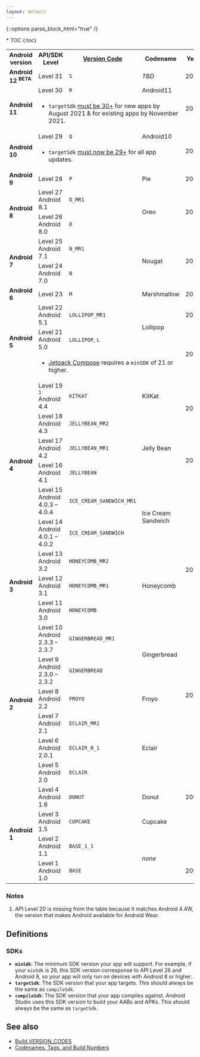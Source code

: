 ```yaml
---
layout: default
---
```

{::options parse_block_html="true" /}

<div id="compact-toc">
* TOC
{:toc}
</div>

<table class="full-width">
  <tr>
    <th>Android version</th>
    <th>API/SDK Level</th>
    <th><a href="https://developer.android.com/reference/kotlin/android/os/Build.VERSION_CODES">Version Code</a></th>
    <th>Codename</th>
    <th>Year</th>
  </tr>
  <tr>
    <td><b>Android 12 <sup class="beta">BETA</sup></b></td>
    <td>Level 31</td>
    <td><code>S</code></td>
    <td><i>TBD</i></td>
    <td>2021</td>
  </tr>
  <tr>
    <td rowspan="2"><b>Android 11</b></td>
    <td>Level 30</td>
    <td><code>R</code></td>
    <td>Android11</td>
    <td rowspan="2">2020</td>
  </tr>
  <tr class="table-notes"><td colspan="3">
    <ul>
      <li><code>targetSdk</code> <a href="https://developer.android.com/distribute/play-policies">must be 30+</a> for new apps by August 2021 & for existing apps by November 2021.</li>
    </ul>
  </td></tr>
  <tr>
    <td rowspan="2"><b>Android 10</b></td>
    <td>Level 29</td>
    <td><code>Q</code></td>
    <td>Android10</td>
    <td rowspan="2">2019</td>
  </tr>
  <tr class="table-notes"><td colspan="3">
    <ul>
      <li><code>targetSdk</code> <a href="https://developer.android.com/distribute/play-policies">must now be 29+</a> for all app updates.</li>
    </ul>
  </td></tr>
  <tr>
    <td><b>Android 9</b></td>
    <td>Level 28</td>
    <td><code>P</code></td>
    <td>Pie</td>
    <td>2018</td>
  </tr>
  <tr>
    <td rowspan="2"><b>Android 8</b></td>
    <td>Level 27 <span class="subversion">Android 8.1</span></td>
    <td><code>O_MR1</code></td>
    <td rowspan="2">Oreo</td>
    <td rowspan="2">2017</td>
  </tr>
  <tr>
    <td>Level 26 <span class="subversion">Android 8.0</span></td>
    <td><code>O</code></td>
  </tr>
  <tr>
    <td rowspan="2"><b>Android 7</b></td>
    <td>Level 25 <span class="subversion">Android 7.1</span></td>
    <td><code>N_MR1</code></td>
    <td rowspan="2">Nougat</td>
    <td rowspan="2">2016</td>
  </tr>
  <tr>
    <td>Level 24 <span class="subversion">Android 7.0</span></td>
    <td><code>N</code></td>
  </tr>
  <tr>
    <td><b>Android 6</b></td>
    <td>Level 23</td>
    <td><code>M</code></td>
    <td>Marshmallow</td>
    <td>2015</td>
  </tr>
  <tr>
    <td rowspan="3"><b>Android 5</b></td>
    <td>Level 22 <span class="subversion">Android 5.1</span></td>
    <td><code>LOLLIPOP_MR1</code></td>
    <td rowspan="2">Lollipop</td>
    <td>2015</td>
  </tr>
  <tr>
    <td>Level 21 <span class="subversion">Android 5.0</span></td>
    <td><code>LOLLIPOP</code>, <code>L</code></td>
    <td rowspan="2">2014</td>
  </tr>
  <tr class="table-notes"><td colspan="3">
    <ul>
      <li><a href="https://developer.android.com/jetpack/compose">Jetpack Compose</a> requires a <code>minSDK</code> of 21 or higher.</li>
    </ul>
  </td></tr>
  <tr>
    <td rowspan="6"><b>Android 4</b></td>
    <td>Level 19 <sup>1</sup> <span class="subversion">Android 4.4</span></td>
    <td><code>KITKAT</code></td>
    <td>KitKat</td>
    <td rowspan="2">2013</td>
  </tr>
  <tr>
    <td>Level 18 <span class="subversion">Android 4.3</span></td>
    <td><code>JELLYBEAN_MR2</code></td>
    <td rowspan="3">Jelly Bean</td>
  </tr>
  <tr>
    <td>Level 17 <span class="subversion">Android 4.2</span></td>
    <td><code>JELLYBEAN_MR1</code></td>
    <td rowspan="2">2012</td>
  </tr>
  <tr>
    <td>Level 16 <span class="subversion">Android 4.1</span></td>
    <td><code>JELLYBEAN</code></td>
  </tr>
  <tr>
    <td>Level 15 <span class="subversion">Android 4.0.3 – 4.0.4</span></td>
    <td><code>ICE_CREAM_SANDWICH_MR1</code></td>
    <td rowspan="2">Ice Cream Sandwich</td>
    <td rowspan="6">2011</td>
  </tr>
  <tr>
    <td>Level 14 <span class="subversion">Android 4.0.1 – 4.0.2</span></td>
    <td><code>ICE_CREAM_SANDWICH</code></td>
  </tr>
  <tr>
    <td rowspan="3"><b>Android 3</b></td>
    <td>Level 13 <span class="subversion">Android 3.2</span></td>
    <td><code>HONEYCOMB_MR2</code></td>
    <td rowspan="3">Honeycomb</td>
  </tr>
  <tr>
    <td>Level 12 <span class="subversion">Android 3.1</span></td>
    <td><code>HONEYCOMB_MR1</code></td>
  </tr>
  <tr>
    <td>Level 11 <span class="subversion">Android 3.0</span></td>
    <td><code>HONEYCOMB</code></td>
  </tr>
  <tr>
    <td rowspan="6"><b>Android 2</b></td>
    <td>Level 10 <span class="subversion">Android 2.3.3 – 2.3.7</span></td>
    <td><code>GINGERBREAD_MR1</code></td>
    <td rowspan="2">Gingerbread</td>
  </tr>
  <tr>
    <td>Level 9 <span class="subversion">Android 2.3.0 – 2.3.2</span></td>
    <td><code>GINGERBREAD</code></td>
    <td rowspan="3">2010</td>
  </tr>
  <tr>
    <td>Level 8 <span class="subversion">Android 2.2</span></td>
    <td><code>FROYO</code></td>
    <td>Froyo</td>
  </tr>
  <tr>
    <td>Level 7 <span class="subversion">Android 2.1</span></td>
    <td><code>ECLAIR_MR1</code></td>
    <td rowspan="3">Eclair</td>
  </tr>
  <tr>
    <td>Level 6 <span class="subversion">Android 2.0.1</span></td>
    <td><code>ECLAIR_0_1</code></td>
    <td rowspan="5">2009</td>
  </tr>
  <tr>
    <td>Level 5 <span class="subversion">Android 2.0</span></td>
    <td><code>ECLAIR</code></td>
  </tr>
  <tr>
    <td rowspan="4"><b>Android 1</b></td>
    <td>Level 4 <span class="subversion">Android 1.6</span></td>
    <td><code>DONUT</code></td>
    <td>Donut</td>
  </tr>
  <tr>
    <td>Level 3 <span class="subversion">Android 1.5</span></td>
    <td><code>CUPCAKE</code></td>
    <td>Cupcake</td>
  </tr>
  <tr>
    <td>Level 2 <span class="subversion">Android 1.1</span></td>
    <td><code>BASE_1_1</code></td>
    <td rowspan="2"><i>none</i></td>
  </tr>
  <tr>
    <td>Level 1 <span class="subversion">Android 1.0</span></td>
    <td><code>BASE</code></td>
    <td>2008</td>
  </tr>
</table>

### Notes

1. API Level 20 is missing from the table because it matches Android 4.4W, the version that makes Android available for Android Wear.

## Definitions

### SDKs

* **`minSdk`**: The minimum SDK version your app will support. For example, if your `minSdk` is 26, this SDK version corresponse to API Level 26 and Android 8, so your app will only run on devices with Android 8 or higher.
* **`targetSdk`**: The SDK version that your app targets. This should always be the same as `compileSdk`.
* **`compileSdk`**: The SDK version that your app compiles against. Android Studio uses this SDK version to build your AABs and APKs. This should always be the same as `targetSdk`.

## See also

* [Build.VERSION_CODES](https://developer.android.com/reference/android/os/Build.VERSION_CODES)
* [Codenames, Tags, and Build Numbers](https://source.android.com/setup/start/build-numbers)
